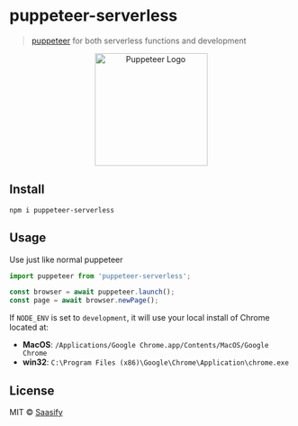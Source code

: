 # puppeteer-serverless

> [puppeteer](https://pptr.dev) for both serverless functions and development

<p align="center">
  <a href="https://puppet-master.sh" title="Puppet Master">
    <img src="https://raw.githubusercontent.com/saasify-sh/puppeteer-serverless/master/media/puppeteer-logo.png" alt="Puppeteer Logo" width="200" />
  </a>
</p>

## Install

```
npm i puppeteer-serverless
```

## Usage

Use just like normal puppeteer

```js
import puppeteer from 'puppeteer-serverless';

const browser = await puppeteer.launch();
const page = await browser.newPage();
```

If `NODE_ENV` is set to `development`, it will use your local install of Chrome located at:

- **MacOS**: `/Applications/Google Chrome.app/Contents/MacOS/Google Chrome`
- **win32**: `C:\Program Files (x86)\Google\Chrome\Application\chrome.exe`

## License

MIT © [Saasify](https://saasify.sh)
